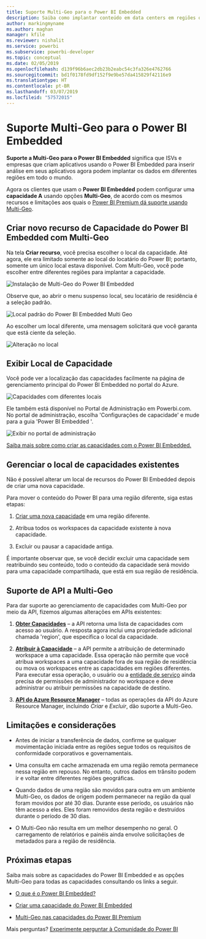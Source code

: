 ```yaml
---
title: Suporte Multi-Geo para o Power BI Embedded
description: Saiba como implantar conteúdo em data centers em regiões que não a região de residência do Power BI Embedded.
author: markingmyname
ms.author: maghan
manager: kfile
ms.reviewer: nishalit
ms.service: powerbi
ms.subservice: powerbi-developer
ms.topic: conceptual
ms.date: 02/05/2019
ms.openlocfilehash: d139f96b6aec2db23b2eabc54c3fa326e4762766
ms.sourcegitcommit: bd1f0178fd9df152f9e9be57da415829f42116e9
ms.translationtype: HT
ms.contentlocale: pt-BR
ms.lasthandoff: 03/07/2019
ms.locfileid: "57572015"
---
```

# <a name="multi-geo-support-for-power-bi-embedded"></a>Suporte Multi-Geo para o Power BI Embedded

**Suporte a Multi-Geo para o Power BI Embedded** significa que ISVs e empresas que criam aplicativos usando o Power BI Embedded para inserir análise em seus aplicativos agora podem implantar os dados em diferentes regiões em todo o mundo.

Agora os clientes que usam o **Power BI Embedded** podem configurar uma **capacidade A** usando opções **Multi-Geo**, de acordo com os mesmos recursos e limitações aos quais o [Power BI Premium dá suporte usando Multi-Geo](../service-admin-premium-Multi-Geo.md).

## <a name="creating-new-power-bi-embedded-capacity-resource-with-multi-geo"></a>Criar novo recurso de Capacidade do Power BI Embedded com Multi-Geo

Na tela **Criar recurso**, você precisa escolher o local da capacidade. Até agora, ele era limitado somente ao local do locatário do Power BI; portanto, somente um único local estava disponível. Com Multi-Geo, você pode escolher entre diferentes regiões para implantar a capacidade.

![Instalação de Multi-Geo do Power BI Embedded](media/embedded-multi-geo/pbie-multi-geo-setup.png)

Observe que, ao abrir o menu suspenso local, seu locatário de residência é a seleção padrão.
  
![Local padrão do Power BI Embedded Multi Geo](media/embedded-multi-geo/pbie-multi-geo-default-location.png)

Ao escolher um local diferente, uma mensagem solicitará que você garanta que está ciente da seleção.

![Alteração no local](media/embedded-multi-geo/pbie-multi-geo-location-change.png)

## <a name="view-capacity-location"></a>Exibir Local de Capacidade

Você pode ver a localização das capacidades facilmente na página de gerenciamento principal do Power BI Embedded no portal do Azure.

![Capacidades com diferentes locais](media/embedded-multi-geo/pbie-multi-geo-location-different.png)

Ele também está disponível no Portal de Administração em Powerbi.com. No portal de administração, escolha 'Configurações de capacidade' e mude para a guia 'Power BI Embedded '.

![Exibir no portal de administração](media/embedded-multi-geo/pbie-multi-geo-admin-portal.png)

[Saiba mais sobre como criar as capacidades com o Power BI Embedded.](azure-pbie-create-capacity.md)

## <a name="manage-existing-capacities-location"></a>Gerenciar o local de capacidades existentes

Não é possível alterar um local de recursos do Power BI Embedded depois de criar uma nova capacidade.

Para mover o conteúdo do Power BI para uma região diferente, siga estas etapas:

1. [Criar uma nova capacidade](azure-pbie-create-capacity.md) em uma região diferente.

2. Atribua todos os workspaces da capacidade existente à nova capacidade.

3. Excluir ou pausar a capacidade antiga.

É importante observar que, se você decidir excluir uma capacidade sem reatribuindo seu conteúdo, todo o conteúdo da capacidade será movido para uma capacidade compartilhada, que está em sua região de residência.

## <a name="api-support-for-multi-geo"></a>Suporte de API a Multi-Geo

Para dar suporte ao gerenciamento de capacidades com Multi-Geo por meio da API, fizemos algumas alterações em APIs existentes:

1. **[Obter Capacidades](https://docs.microsoft.com/rest/api/power-bi/capacities/getcapacities)** – a API retorna uma lista de capacidades com acesso ao usuário. A resposta agora inclui uma propriedade adicional chamada 'region', que especifica o local da capacidade.

2. **[Atribuir à Capacidade](https://docs.microsoft.com/rest/api/power-bi/capacities)** – a API permite a atribuição de determinado workspace a uma capacidade. Essa operação não permite que você atribua workspaces a uma capacidade fora de sua região de residência ou mova os workspaces entre as capacidades em regiões diferentes. Para executar essa operação, o usuário ou a [entidade de serviço](embed-service-principal.md) ainda precisa de permissões de administrador no workspace e deve administrar ou atribuir permissões na capacidade de destino.

3. **[API do Azure Resource Manager](https://docs.microsoft.com/rest/api/power-bi-embedded/capacities)** – todas as operações da API do Azure Resource Manager, incluindo *Criar* e *Excluir*, dão suporte a Multi-Geo.

## <a name="limitations-and-considerations"></a>Limitações e considerações

* Antes de iniciar a transferência de dados, confirme se qualquer movimentação iniciada entre as regiões segue todos os requisitos de conformidade corporativos e governamentais.

* Uma consulta em cache armazenada em uma região remota permanece nessa região em repouso. No entanto, outros dados em trânsito podem ir e voltar entre diferentes regiões geográficas.

* Quando dados de uma região são movidos para outra em um ambiente Multi-Geo, os dados de origem podem permanecer na região da qual foram movidos por até 30 dias. Durante esse período, os usuários não têm acesso a eles. Eles foram removidos desta região e destruídos durante o período de 30 dias.

* O Multi-Geo não resulta em um melhor desempenho no geral. O carregamento de relatórios e painéis ainda envolve solicitações de metadados para a região de residência.

## <a name="next-steps"></a>Próximas etapas

Saiba mais sobre as capacidades do Power BI Embedded e as opções Multi-Geo para todas as capacidades consultando os links a seguir.

* [O que é o Power BI Embedded?](azure-pbie-what-is-power-bi-embedded.md)

* [Criar uma capacidade do Power BI Embedded](azure-pbie-create-capacity.md)

* [Multi-Geo nas capacidades do Power BI Premium](../service-admin-premium-multi-geo.md)

Mais perguntas? [Experimente perguntar à Comunidade do Power BI](http://community.powerbi.com/)